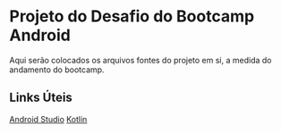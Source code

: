 # Projeto do Desafio do Bootcamp Android

Aqui serão colocados os arquivos fontes do projeto em si, a medida do andamento do bootcamp.

## Links Úteis
[Android Studio](https://developer.android.com/studio)
[Kotlin](https://kotlinlang.org/)

